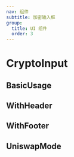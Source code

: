 ```yaml
---
nav: 组件
subtitle: 加密输入框
group:
  title: UI 组件
  order: 3
---
```


# CryptoInput

## BasicUsage

<code src="./demos/basic.tsx"></code>

## WithHeader

<code src="./demos/withHeader.tsx"></code>

## WithFooter

<code src="./demos/withFooter.tsx"></code>

## UniswapMode

<code src="./demos/uniswapMode.tsx"></code>

